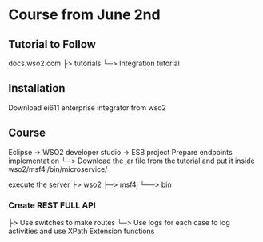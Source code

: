 # Course from June 2nd

## Tutorial to Follow
docs.wso2.com
├> tutorials
└─> Integration tutorial

## Installation
Download ei611
enterprise integrator from wso2

## Course
Eclipse -> WSO2 developer studio -> ESB project
Prepare endpoints implementation
└─> Download the jar file from the tutorial and put it inside wso2/msf4j/bin/microservice/

execute the server
├> wso2
├─> msf4j
└──> bin

### Create REST FULL API
├> Use switches to make routes
└─> Use logs for each case to log activities and use XPath Extension functions
